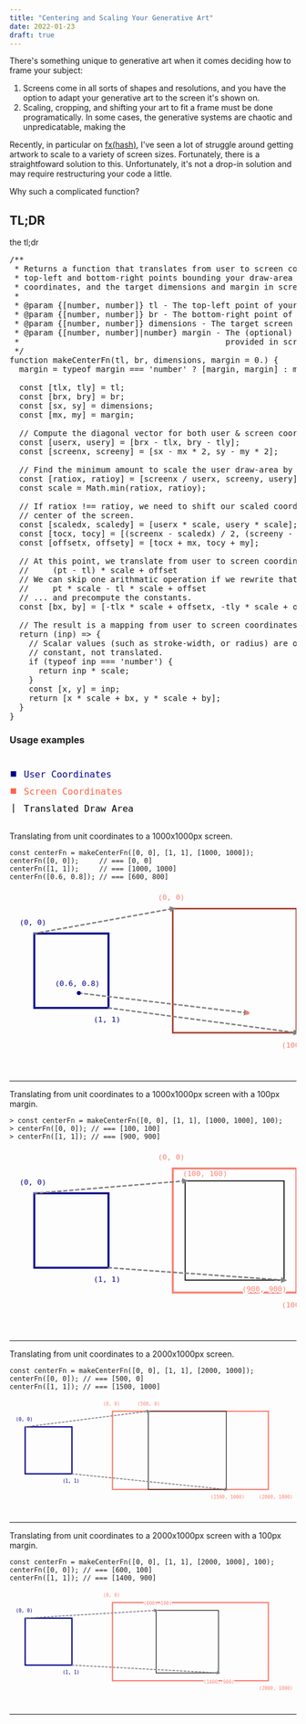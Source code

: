 ```yaml
---
title: "Centering and Scaling Your Generative Art"
date: 2022-01-23
draft: true
---
```


There's something unique to generative art when it comes deciding how to frame
your subject:

1. Screens come in all sorts of shapes and resolutions, and you have the option
   to adapt your generative art to the screen it's shown on.
2. Scaling, cropping, and shifting your art to fit a frame must be done
   programatically. In some cases, the generative systems are chaotic and
   unpredicatable, making the 

Recently, in particular on [fx(hash)](https://fxhash.xyz), I've seen a lot of
struggle around getting artwork to scale to a variety of screen sizes.
Fortunately, there is a straightfoward solution to this. Unfortunately, it's
not a drop-in solution and may require restructuring your code a little.

Why such a complicated function?

## TL;DR

the tl;dr

<pre class="hl">
<span class="hl com">/**</span>
<span class="hl com"> * Returns a function that translates from user to screen coordinates given the</span>
<span class="hl com"> * top-left and bottom-right points bounding your draw-area in user</span>
<span class="hl com"> * coordinates, and the target dimensions and margin in screen coordinates.</span>
<span class="hl com"> *</span>
<span class="hl com"> * &#64;param {[number, number]} tl - The top-left point of your bounding rect.</span>
<span class="hl com"> * &#64;param {[number, number]} br - The bottom-right point of your bounding rect.</span>
<span class="hl com"> * &#64;param {[number, number]} dimensions - The target screen dimensions.</span>
<span class="hl com"> * &#64;param {[number, number]|number} margin - The (optional) margin to apply,</span>
<span class="hl com"> *                                           provided in screen coordinates.</span>
<span class="hl com"> */</span>
<span class="hl kwa">function</span> <span class="hl kwd">makeCenterFn</span><span class="hl opt">(</span>tl<span class="hl opt">,</span> br<span class="hl opt">,</span> dimensions<span class="hl opt">,</span> margin <span class="hl opt">=</span> <span class="hl num">0</span><span class="hl opt">.) {</span>
  margin <span class="hl opt">=</span> <span class="hl kwa">typeof</span> margin <span class="hl opt">===</span> <span class="hl str">&apos;number&apos;</span> <span class="hl opt">? [</span>margin<span class="hl opt">,</span> margin<span class="hl opt">] :</span> margin<span class="hl opt">;</span>

  <span class="hl kwa">const</span> <span class="hl opt">[</span>tlx<span class="hl opt">,</span> tly<span class="hl opt">] =</span> tl<span class="hl opt">;</span>
  <span class="hl kwa">const</span> <span class="hl opt">[</span>brx<span class="hl opt">,</span> bry<span class="hl opt">] =</span> br<span class="hl opt">;</span>
  <span class="hl kwa">const</span> <span class="hl opt">[</span>sx<span class="hl opt">,</span> sy<span class="hl opt">] =</span> dimensions<span class="hl opt">;</span>
  <span class="hl kwa">const</span> <span class="hl opt">[</span>mx<span class="hl opt">,</span> my<span class="hl opt">] =</span> margin<span class="hl opt">;</span>

  <span class="hl slc">// Compute the diagonal vector for both user &amp; screen coordinates. </span>
  <span class="hl kwa">const</span> <span class="hl opt">[</span>userx<span class="hl opt">,</span> usery<span class="hl opt">] = [</span>brx <span class="hl opt">-</span> tlx<span class="hl opt">,</span> bry <span class="hl opt">-</span> tly<span class="hl opt">];</span>
  <span class="hl kwa">const</span> <span class="hl opt">[</span>screenx<span class="hl opt">,</span> screeny<span class="hl opt">] = [</span>sx <span class="hl opt">-</span> mx <span class="hl opt">*</span> <span class="hl num">2</span><span class="hl opt">,</span> sy <span class="hl opt">-</span> my <span class="hl opt">*</span> <span class="hl num">2</span><span class="hl opt">];</span>

  <span class="hl slc">// Find the minimum amount to scale the user draw-area by to fill the screen.</span>
  <span class="hl kwa">const</span> <span class="hl opt">[</span>ratiox<span class="hl opt">,</span> ratioy<span class="hl opt">] = [</span>screenx <span class="hl opt">/</span> userx<span class="hl opt">,</span> screeny<span class="hl opt">,</span> usery<span class="hl opt">];</span>
  <span class="hl kwa">const</span> scale <span class="hl opt">=</span> Math<span class="hl opt">.</span><span class="hl kwd">min</span><span class="hl opt">(</span>ratiox<span class="hl opt">,</span> ratioy<span class="hl opt">);</span>

  <span class="hl slc">// If ratiox !== ratioy, we need to shift our scaled coordinates to the</span>
  <span class="hl slc">// center of the screen.</span>
  <span class="hl kwa">const</span> <span class="hl opt">[</span>scaledx<span class="hl opt">,</span> scaledy<span class="hl opt">] = [</span>userx <span class="hl opt">*</span> scale<span class="hl opt">,</span> usery <span class="hl opt">*</span> scale<span class="hl opt">];</span>
  <span class="hl kwa">const</span> <span class="hl opt">[</span>tocx<span class="hl opt">,</span> tocy<span class="hl opt">] = [(</span>screenx <span class="hl opt">-</span> scaledx<span class="hl opt">) /</span> <span class="hl num">2</span><span class="hl opt">, (</span>screeny <span class="hl opt">-</span> scaledy<span class="hl opt">) /</span> <span class="hl num">2</span><span class="hl opt">];</span>
  <span class="hl kwa">const</span> <span class="hl opt">[</span>offsetx<span class="hl opt">,</span> offsety<span class="hl opt">] = [</span>tocx <span class="hl opt">+</span> mx<span class="hl opt">,</span> tocy <span class="hl opt">+</span> my<span class="hl opt">];</span>

  <span class="hl slc">// At this point, we translate from user to screen coordinates using</span>
  <span class="hl slc">//     (pt - tl) * scale + offset</span>
  <span class="hl slc">// We can skip one arithmatic operation if we rewrite that as</span>
  <span class="hl slc">//     pt * scale - tl * scale + offset</span>
  <span class="hl slc">// ... and precompute the constants.</span>
  <span class="hl kwa">const</span> <span class="hl opt">[</span>bx<span class="hl opt">,</span> by<span class="hl opt">] = [-</span>tlx <span class="hl opt">*</span> scale <span class="hl opt">+</span> offsetx<span class="hl opt">, -</span>tly <span class="hl opt">*</span> scale <span class="hl opt">+</span> offsety<span class="hl opt">];</span>

  <span class="hl slc">// The result is a mapping from user to screen coordinates.</span>
  <span class="hl kwa">return</span> <span class="hl opt">(</span>inp<span class="hl opt">) =&gt; {</span>
    <span class="hl slc">// Scalar values (such as stroke-width, or radius) are only scaled by a</span>
    <span class="hl slc">// constant, not translated.</span>
    <span class="hl kwa">if</span> <span class="hl opt">(</span><span class="hl kwa">typeof</span> inp <span class="hl opt">===</span> <span class="hl str">&apos;number&apos;</span><span class="hl opt">) {</span>
      <span class="hl kwa">return</span> inp <span class="hl opt">*</span> scale<span class="hl opt">;</span>
    <span class="hl opt">}</span>
    <span class="hl kwa">const</span> <span class="hl opt">[</span>x<span class="hl opt">,</span> y<span class="hl opt">] =</span> inp<span class="hl opt">;</span>
    <span class="hl kwa">return</span> <span class="hl opt">[</span>x <span class="hl opt">*</span> scale <span class="hl opt">+</span> bx<span class="hl opt">,</span> y <span class="hl opt">*</span> scale <span class="hl opt">+</span> by<span class="hl opt">];</span>
  <span class="hl opt">}</span>
<span class="hl opt">}</span>
</pre>
<!--HTML generated by highlight 3.41, http://www.andre-simon.de/-->


### Usage examples

<svg width="100%" height="120px">
  <text x="2px" y="38px" style="font:16px monospace;fill:darkblue">■</text>
  <text x="25px" y="40px" style="font:16px monospace;fill:darkblue">User Coordinates</text>
  <text x="2px" y="68px" style="font:16px monospace;fill:tomato">■</text>
  <text x="25px" y="70px" style="font:16px monospace;fill:tomato">Screen Coordinates</text>
  <text x="2px" y="98px" style="font:16px monospace;fill:black">|</text>
  <text x="25px" y="100px" style="font:16px monospace;fill:black">Translated Draw Area</text>
</svg>

Translating from unit coordinates to a 1000x1000px screen.

```
const centerFn = makeCenterFn([0, 0], [1, 1], [1000, 1000]);
centerFn([0, 0]);     // === [0, 0]
centerFn([1, 1]);     // === [1000, 1000]
centerFn([0.6, 0.8]); // === [600, 800]
```

<svg width="100%" height="370px" viewbox="0 0 580 370">
  <defs>
    <marker id="arrowhead" markerWidth="4" markerHeight="4" refX="2" refY="2" orient="auto">
      <polygon fill="grey" points="0 0, 4 2, 0 4" />
    </marker>
  </defs>
  <text x="20px" y="72px" style="font:15px monospace;fill:darkblue">(0, 0)</text>
  <text x="170px" y="268px" style="font:15px monospace;fill:darkblue">(1, 1)</text>
  <text x="92px" y="196px" style="font:15px monospace;fill:darkblue">(0.6, 0.8)</text>
  <rect x="50px" y="90px" width="150px" height="150px" style="fill:none;stroke:darkblue;stroke-width:4px"/>
  <text x="300px" y="22px" style="font:15px monospace;fill:salmon">(0, 0)</text>
  <text x="550px" y="320px" style="font:15px monospace;fill:salmon">(1000, 1000)</text>
  <rect x="330px" y="40px" width="250px" height="250px" style="fill:none;stroke:salmon;stroke-width:4px"/>
  <rect x="330px" y="40px" width="250px" height="250px" style="fill:none;stroke:black;stroke-width:1px"/>
  <line x1="50px" y1="90px" x2="330px" y2="40px" marker-end="url(#arrowhead)" style="stroke:grey;stroke-width:3px;stroke-linecap:round;stroke-dasharray:6"/>
  <line x1="200px" y1="240px" x2="580px" y2="290px" marker-end="url(#arrowhead)" style="stroke:grey;stroke-width:3px;stroke-linecap:round;stroke-dasharray:6"/>
  <line x1="140px" y1="210px" x2="480px" y2="250px" marker-end="url(#arrowhead)" style="stroke:grey;stroke-width:3px;stroke-linecap:round;stroke-dasharray:6"/>
  <circle cx="140px" cy="210px" r="4px" style="fill:darkblue"/>
  <circle cx="480px" cy="250px" r="4px" style="fill:salmon"/>
</svg>

---

Translating from unit coordinates to a 1000x1000px screen with a 100px margin.

```
> const centerFn = makeCenterFn([0, 0], [1, 1], [1000, 1000], 100);
> centerFn([0, 0]); // === [100, 100]
> centerFn([1, 1]); // === [900, 900]
```

<svg width="100%" height="370px" viewbox="0 0 580 370">
  <defs>
    <marker id="arrowhead" markerWidth="4" markerHeight="4" refX="2" refY="2" orient="auto">
      <polygon fill="grey" points="0 0, 4 2, 0 4" />
    </marker>
  </defs>
  <text x="20px" y="72px" style="font:15px monospace;fill:darkblue">(0, 0)</text>
  <text x="170px" y="268px" style="font:15px monospace;fill:darkblue">(1, 1)</text>
  <rect x="50px" y="90px" width="150px" height="150px" style="fill:none;stroke:darkblue;stroke-width:4px"/>
  <text x="300px" y="22px" style="font:15px monospace;fill:salmon">(0, 0)</text>
  <text x="550px" y="320px" style="font:15px monospace;fill:salmon">(1000, 1000)</text>
  <rect x="330px" y="40px" width="250px" height="250px" style="fill:none;stroke:salmon;stroke-width:4px"/>
  <rect x="355px" y="65px" width="200px" height="200px" style="fill:none;stroke:black;stroke-width:2px"/>
  <line x1="50px" y1="90px" x2="355px" y2="65px" marker-end="url(#arrowhead)" style="stroke:grey;stroke-width:3px;stroke-linecap:round;stroke-dasharray:6"/>
  <line x1="200px" y1="240px" x2="555px" y2="265px" marker-end="url(#arrowhead)" style="stroke:grey;stroke-width:3px;stroke-linecap:round;stroke-dasharray:6"/>
  <text x="350px" y="55px" style="font:15px monospace;stroke:white;stroke-width:6px">(100, 100)</text>
  <text x="350px" y="55px" style="font:15px monospace;fill:salmon">(100, 100)</text>
  <text x="470px" y="288px" style="font:15px monospace;stroke:white;stroke-width:6px">(900, 900)</text>
  <text x="470px" y="288px" style="font:15px monospace;fill:salmon">(900, 900)</text>
</svg>

---

Translating from unit coordinates to a 2000x1000px screen.

```
const centerFn = makeCenterFn([0, 0], [1, 1], [2000, 1000]);
centerFn([0, 0]); // === [500, 0]
centerFn([1, 1]); // === [1500, 1000]
```

<svg width="100%" height="370px" viewbox="0 0 920 370">
  <defs>
    <marker id="arrowhead" markerWidth="4" markerHeight="4" refX="2" refY="2" orient="auto">
      <polygon fill="grey" points="0 0, 4 2, 0 4" />
    </marker>
  </defs>
  <text x="20px" y="72px" style="font:15px monospace;fill:darkblue">(0, 0)</text>
  <text x="170px" y="268px" style="font:15px monospace;fill:darkblue">(1, 1)</text>
  <rect x="50px" y="90px" width="150px" height="150px" style="fill:none;stroke:darkblue;stroke-width:4px"/>
  <text x="300px" y="22px" style="font:15px monospace;fill:salmon">(0, 0)</text>
  <text x="800px" y="320px" style="font:15px monospace;fill:salmon">(2000, 1000)</text>
  <text x="410px" y="22px" style="font:15px monospace;fill:salmon">(500, 0)</text>
  <text x="645px" y="320px" style="font:15px monospace;fill:salmon">(1500, 1000)</text>
  <rect x="330px" y="40px" width="500px" height="250px" style="fill:none;stroke:salmon;stroke-width:4px"/>
  <rect x="445px" y="40px" width="250px" height="250px" style="fill:none;stroke:black;stroke-width:2px"/>
  <line x1="50px" y1="90px" x2="445px" y2="40px" marker-end="url(#arrowhead)" style="stroke:grey;stroke-width:3px;stroke-linecap:round;stroke-dasharray:6"/>
  <line x1="200px" y1="240px" x2="695px" y2="290px" marker-end="url(#arrowhead)" style="stroke:grey;stroke-width:3px;stroke-linecap:round;stroke-dasharray:6"/>
</svg>

---

Translating from unit coordinates to a 2000x1000px screen with a 100px margin.

```
const centerFn = makeCenterFn([0, 0], [1, 1], [2000, 1000], 100);
centerFn([0, 0]); // === [600, 100]
centerFn([1, 1]); // === [1400, 900]
```

<svg width="100%" height="370px" viewbox="0 0 920 370">
  <defs>
    <marker id="arrowhead" markerWidth="4" markerHeight="4" refX="2" refY="2" orient="auto">
      <polygon fill="grey" points="0 0, 4 2, 0 4" />
    </marker>
  </defs>
  <text x="20px" y="72px" style="font:15px monospace;fill:darkblue">(0, 0)</text>
  <text x="170px" y="268px" style="font:15px monospace;fill:darkblue">(1, 1)</text>
  <rect x="50px" y="90px" width="150px" height="150px" style="fill:none;stroke:darkblue;stroke-width:4px"/>
  <text x="300px" y="22px" style="font:15px monospace;fill:salmon">(0, 0)</text>
  <text x="800px" y="320px" style="font:15px monospace;fill:salmon">(2000, 1000)</text>
  <rect x="330px" y="40px" width="500px" height="250px" style="fill:none;stroke:salmon;stroke-width:4px"/>
  <rect x="470px" y="65px" width="200px" height="200px" style="fill:none;stroke:black;stroke-width:2px"/>
  <line x1="50px" y1="90px" x2="470px" y2="65px" marker-end="url(#arrowhead)" style="stroke:grey;stroke-width:3px;stroke-linecap:round;stroke-dasharray:6"/>
  <line x1="200px" y1="240px" x2="670px" y2="265px" marker-end="url(#arrowhead)" style="stroke:grey;stroke-width:3px;stroke-linecap:round;stroke-dasharray:6"/>
  <text x="430px" y="48px" style="font:15px monospace;stroke:white;stroke-width:6px">(600, 100)</text>
  <text x="430px" y="48px" style="font:15px monospace;fill:salmon">(600, 100)</text>
  <text x="622px" y="299px" style="font:15px monospace;stroke:white;stroke-width:6px">(1400, 900)</text>
  <text x="622px" y="299px" style="font:15px monospace;fill:salmon">(1400, 900)</text>
</svg>

---
